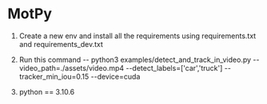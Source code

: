 # MotPy

1. Create a new env and install all the requirements using requirements.txt and requirements_dev.txt

2. Run this command --
   python3 examples/detect_and_track_in_video.py             --video_path=./assets/video.mp4             --detect_labels=['car','truck']             --        tracker_min_iou=0.15             --device=cuda
3. python == 3.10.6
